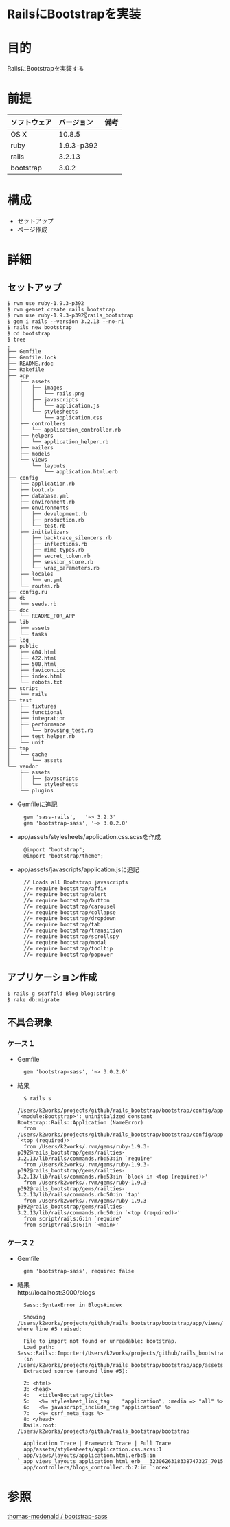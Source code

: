 RailsにBootstrapを実装
===============
# 目的 #
RailsにBootstrapを実装する

# 前提 #
| ソフトウェア   | バージョン   | 備考        |
|:---------------|:-------------|:------------|
| OS X           |10.8.5        |             |
| ruby           |1.9.3-p392    |             |
| rails          |3.2.13        |             |
| bootstrap      |3.0.2         |             |

# 構成 #
+ セットアップ
+ ページ作成

# 詳細 #

## セットアップ ##

    $ rvm use ruby-1.9.3-p392
    $ rvm gemset create rails_bootstrap
    $ rvm use ruby-1.9.3-p392@rails_bootstrap
    $ gem i rails --version 3.2.13 --no-ri
    $ rails new bootstrap
    $ cd bootstrap
    $ tree
    .
    ├── Gemfile
    ├── Gemfile.lock
    ├── README.rdoc
    ├── Rakefile
    ├── app
    │   ├── assets
    │   │   ├── images
    │   │   │   └── rails.png
    │   │   ├── javascripts
    │   │   │   └── application.js
    │   │   └── stylesheets
    │   │       └── application.css
    │   ├── controllers
    │   │   └── application_controller.rb
    │   ├── helpers
    │   │   └── application_helper.rb
    │   ├── mailers
    │   ├── models
    │   └── views
    │       └── layouts
    │           └── application.html.erb
    ├── config
    │   ├── application.rb
    │   ├── boot.rb
    │   ├── database.yml
    │   ├── environment.rb
    │   ├── environments
    │   │   ├── development.rb
    │   │   ├── production.rb
    │   │   └── test.rb
    │   ├── initializers
    │   │   ├── backtrace_silencers.rb
    │   │   ├── inflections.rb
    │   │   ├── mime_types.rb
    │   │   ├── secret_token.rb
    │   │   ├── session_store.rb
    │   │   └── wrap_parameters.rb
    │   ├── locales
    │   │   └── en.yml
    │   └── routes.rb
    ├── config.ru
    ├── db
    │   └── seeds.rb
    ├── doc
    │   └── README_FOR_APP
    ├── lib
    │   ├── assets
    │   └── tasks
    ├── log
    ├── public
    │   ├── 404.html
    │   ├── 422.html
    │   ├── 500.html
    │   ├── favicon.ico
    │   ├── index.html
    │   └── robots.txt
    ├── script
    │   └── rails
    ├── test
    │   ├── fixtures
    │   ├── functional
    │   ├── integration
    │   ├── performance
    │   │   └── browsing_test.rb
    │   ├── test_helper.rb
    │   └── unit
    ├── tmp
    │   └── cache
    │       └── assets
    └── vendor
        ├── assets
        │   ├── javascripts
        │   └── stylesheets
        └── plugins    
    
+ Gemfileに追記

        gem 'sass-rails',   '~> 3.2.3'
        gem 'bootstrap-sass', '~> 3.0.2.0'

+ app/assets/stylesheets/application.css.scssを作成

        @import "bootstrap";
        @import "bootstrap/theme";

+ app/assets/javascripts/application.jsに追記

        // Loads all Bootstrap javascripts
        //= require bootstrap/affix
        //= require bootstrap/alert
        //= require bootstrap/button
        //= require bootstrap/carousel
        //= require bootstrap/collapse
        //= require bootstrap/dropdown
        //= require bootstrap/tab
        //= require bootstrap/transition
        //= require bootstrap/scrollspy
        //= require bootstrap/modal
        //= require bootstrap/tooltip
        //= require bootstrap/popover

## アプリケーション作成 ##

    $ rails g scaffold Blog blog:string
    $ rake db:migrate

## 不具合現象 ##

### ケース１ ###
+ Gemfile  

        gem 'bootstrap-sass', '~> 3.0.2.0'

+ 結果  

        $ rails s
        /Users/k2works/projects/github/rails_bootstrap/bootstrap/config/application.rb:13:in `<module:Bootstrap>': uninitialized constant Bootstrap::Rails::Application (NameError)
        from /Users/k2works/projects/github/rails_bootstrap/bootstrap/config/application.rb:12:in `<top (required)>'
        from /Users/k2works/.rvm/gems/ruby-1.9.3-p392@rails_bootstrap/gems/railties-3.2.13/lib/rails/commands.rb:53:in `require'
        from /Users/k2works/.rvm/gems/ruby-1.9.3-p392@rails_bootstrap/gems/railties-3.2.13/lib/rails/commands.rb:53:in `block in <top (required)>'
        from /Users/k2works/.rvm/gems/ruby-1.9.3-p392@rails_bootstrap/gems/railties-3.2.13/lib/rails/commands.rb:50:in `tap'
        from /Users/k2works/.rvm/gems/ruby-1.9.3-p392@rails_bootstrap/gems/railties-3.2.13/lib/rails/commands.rb:50:in `<top (required)>'
        from script/rails:6:in `require'
        from script/rails:6:in `<main>'

### ケース２ ###
+ Gemfile  

        gem 'bootstrap-sass', require: false

+ 結果  
http://localhost:3000/blogs

        Sass::SyntaxError in Blogs#index

        Showing /Users/k2works/projects/github/rails_bootstrap/bootstrap/app/views/layouts/application.html.erb where line #5 raised:

        File to import not found or unreadable: bootstrap.
        Load path: Sass::Rails::Importer(/Users/k2works/projects/github/rails_bootstrap/bootstrap/app/assets/stylesheets/application.css.scss)
        (in /Users/k2works/projects/github/rails_bootstrap/bootstrap/app/assets/stylesheets/application.css.scss)
        Extracted source (around line #5):

        2: <html>
        3: <head>
        4:   <title>Bootstrap</title>
        5:   <%= stylesheet_link_tag    "application", :media => "all" %>
        6:   <%= javascript_include_tag "application" %>
        7:   <%= csrf_meta_tags %>
        8: </head>
        Rails.root: /Users/k2works/projects/github/rails_bootstrap/bootstrap

        Application Trace | Framework Trace | Full Trace
        app/assets/stylesheets/application.css.scss:1
        app/views/layouts/application.html.erb:5:in `_app_views_layouts_application_html_erb___3230626318338747327_70156318251140'
        app/controllers/blogs_controller.rb:7:in `index'

# 参照 #

[thomas-mcdonald / bootstrap-sass](https://github.com/thomas-mcdonald/bootstrap-sass)

